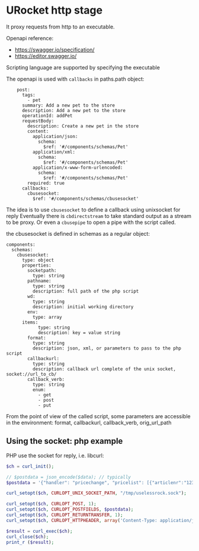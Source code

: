 # URocket http stage

It proxy requests from http to an executable.

Openapi reference:
- https://swagger.io/specification/
- https://editor.swagger.io/

Scripting language are supported by specifying the executable

The openapi is used with `callbacks` in paths.path object:

```
    post:
      tags:
        - pet
      summary: Add a new pet to the store
      description: Add a new pet to the store
      operationId: addPet
      requestBody:
        description: Create a new pet in the store
        content:
          application/json:
            schema:
              $ref: '#/components/schemas/Pet'
          application/xml:
            schema:
              $ref: '#/components/schemas/Pet'
          application/x-www-form-urlencoded:
            schema:
              $ref: '#/components/schemas/Pet'
        required: true
      callbacks:
        cbusesocket:
          $ref: '#/components/schemas/cbusesocket'
```

The idea is to use `cbusesocket` to define a callback using unixsocket for reply
Eventually there is `cbdirectstream` to take standard output as a stream to be proxy.
Or even a `cbusepipe` to open a pipe with the script called.

the cbusesocket is defined in schemas as a regular object:

```
components:
  schemas:
    cbusesocket:
      type: object
      properties:
        socketpath:
          type: string
        pathname:
          type: string
          description: full path of the php script
        wd:
          type: string
          description: initial working directory
        env:
          type: array
	  items:
            type: string
            description: key = value string
        format:
          type: string
          description: json, xml, or parameters to pass to the php script
        callbackurl:
          type: string
          description: callback url complete of the unix socket, socket://url_to_cb/
        callback_verb:
          type: string
          enum:
            - get
            - post
            - put
```

From the point of view of the called script, some parameters are accessible in the environment:
format, callbackurl, callback_verb, orig_url_path

## Using the socket: php example

PHP use the socket for reply, i.e. libcurl:

```php
$ch = curl_init();

// $postdata = json_encode($data); // typically
$postdata = '{"handler": "pricechange", "pricelist": [{"articlenr":"12312", ...}]}';

curl_setopt($ch, CURLOPT_UNIX_SOCKET_PATH, "/tmp/uselessrock.sock");

curl_setopt($ch, CURLOPT_POST, 1);
curl_setopt($ch, CURLOPT_POSTFIELDS, $postdata);
curl_setopt($ch, CURLOPT_RETURNTRANSFER, 1); 
curl_setopt($ch, CURLOPT_HTTPHEADER, array('Content-Type: application/json'));

$result = curl_exec($ch);
curl_close($ch);
print_r ($result);
```


